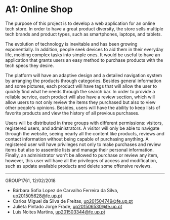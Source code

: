 # A1: Online Shop

The purpose of this project is to develop a web application for an online tech store. In order to have a great product diversity, the store sells multiple tech brands and product types, such as smartphones, laptops, and tablets.

The evolution of technology is inevitable and has been growing exponentially. In addition, people seek devices to aid them in their everyday life, molding complex tasks into simple ones. It would be useful to have an application that grants users an easy method to purchase products with the tech specs they desire.

The platform will have an adaptive design and a detailed navigation system by arranging the products through categories. Besides general information and some pictures, each product will have tags that will allow the user to quickly find what he needs through the search bar. In order to provide a reliable service, each product will also have a review section, which will allow users to not only review the items they purchased but also to view other people's opinions. Besides, users will have the ability to keep lists of favorite products and view the history of all previous purchases.

Users will be distributed in three groups with different permissions: visitors, registered users, and administrators. A visitor will only be able to navigate through the website, seeing nearly all the content like products, reviews and contact information without being capable of purchasing anything.  A registered user will have privileges not only to make purchases and review items but also to assemble lists and manage their personal information. Finally, an administrator won't be allowed to purchase or review any item, however, this user will have all the privileges of access and modification, such as update available products and delete some offensive reviews.
 
***
 
GROUP1761, 12/02/2018
 
* Bárbara Sofia Lopez de Carvalho Ferreira da Silva, up201505628@fe.up.pt
* Carlos Miguel da Silva de Freitas, up201504749@fe.up.pt
* Julieta Pintado Jorge Frade, up201506530@fe.up.pt
* Luís Noites Martins, up201503344@fe.up.pt

